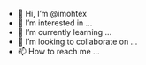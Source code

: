 - 👋 Hi, I’m @imohtex
- 👀 I’m interested in ...
- 🌱 I’m currently learning ...
- 💞️ I’m looking to collaborate on ...
- 📫 How to reach me ...

<!---
imohtex/imohtex is a ✨ special ✨ repository because its `README.md` (this file) appears on your GitHub profile.
You can click the Preview link to take a look at your changes.
--->
